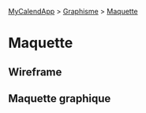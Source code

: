 [MyCalendApp](../README.md) > [Graphisme](./graphisme.md) > [Maquette](maquette.md)

# Maquette
## Wireframe
## Maquette graphique
